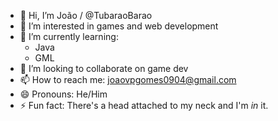 - 👋 Hi, I’m João / @TubaraoBarao
- 👀 I’m interested in games and web development
- 🌱 I’m currently learning:
  - Java
  - GML
- 💞️ I’m looking to collaborate on game dev
- 📫 How to reach me: joaovpgomes0904@gmail.com 
- 😄 Pronouns: He/Him
- ⚡ Fun fact: There's a head attached to my neck and I'm *in* it.
